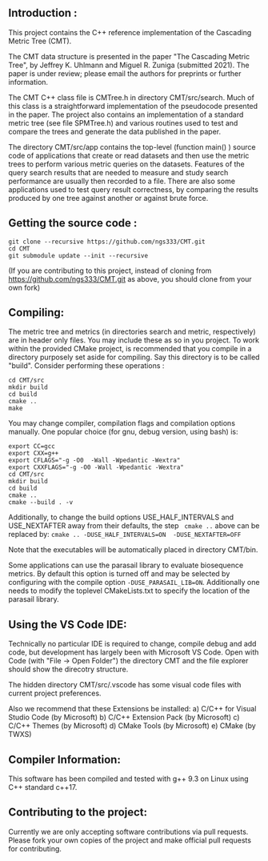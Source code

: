 ## Introduction :

This project contains the C++ reference implementation of the Cascading Metric Tree (CMT).

The CMT data structure is presented in the paper "The Cascading Metric Tree",
by Jeffrey K. Uhlmann and Miguel R. Zuniga (submitted 2021). The paper is under
review; please email the authors for preprints or further information.

The CMT C++ class file is CMTree.h in directory CMT/src/search. Much of this class
is a straightforward implementation of the pseudocode presented in the paper.
The project also contains an implementation of a standard metric tree (see file
SPMTree.h) and various routines used to test and compare the trees and generate
the data published in the paper.

The directory CMT/src/app contains the top-level (function main() ) source code of
applications that create or read datasets and then use the metric trees to perform
various metric queries on the datasets. Features of the query search results that
are needed to measure and study search performance are usually then recorded to a
file. There are also some applications used to test query result correctness, by
comparing the results produced by one tree against another or against brute force.

## Getting the source code :

```
git clone --recursive https://github.com/ngs333/CMT.git
cd CMT
git submodule update --init --recursive
```

(If you are contributing to this project,  instead of cloning from
 https://github.com/ngs333/CMT.git  as above, you should clone from your own fork)

## Compiling:

The metric tree and metrics (in directories search and metric, respectively) are 
in header only files. You may include these as so in you project. To work within
the provided CMake project, is recommended that you compile in a directory purposely
set aside for compiling. Say this directory is to be called "build". Consider
performing these operations :

```
cd CMT/src
mkdir build
cd build
cmake ..
make
```

You may change compiler, compilation flags and compilation options manually. One popular choice (for gnu, debug version, using bash) is:
```
export CC=gcc
export CXX=g++
export CFLAGS="-g -O0  -Wall -Wpedantic -Wextra"
export CXXFLAGS="-g -O0 -Wall -Wpedantic -Wextra"
cd CMT/src
mkdir build
cd build
cmake .. 
cmake --build . -v 
```

 Additionally, to change the build options USE_HALF_INTERVALS and USE_NEXTAFTER away
 from their defaults, the step  ``` cmake ..``` above can be replaced by:
```cmake .. -DUSE_HALF_INTERVALS=ON  -DUSE_NEXTAFTER=OFF```

Note that the executables will be automatically placed in directory CMT/bin.

Some applications can use the parasail library to evaluate biosequence metrics.
By default this option is turned off and may be selected by configuring with the
compile option ```-DUSE_PARASAIL_LIB=ON```. Additionally one needs to modify the 
toplevel CMakeLists.txt to specify the location of the parasail library.


## Using the VS Code IDE: 

Technically no particular IDE is required to change, compile debug and add code,
but development has largely been with Microsoft VS Code.
Open with Code (with "File -> Open Folder") the directory CMT and the file explorer
should show the direcotry structure.

The hidden directory CMT/src/.vscode has some visual code files with current project
preferences.

Also we recommend that these Extensions be installed:
a) C/C++ for Visual Studio Code (by Microsoft)
b) C/C++ Extension Pack (by Microsoft)
c) C/C++ Themes (by Microsoft)
d) CMake Tools (by Microsoft)
e) CMake  (by TWXS)


## Compiler Information:

This software has been compiled and tested with g++ 9.3 on Linux using C++ standard c++17.

## Contributing to the project:

Currently we are only accepting software contributions via pull requests. Please
fork your own copies of the project and make official pull requests for contributing.